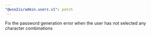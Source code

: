 ```yaml
---
"@wso2is/admin.users.v1": patch
---
```


Fix the password generation error when the user has not selected any character combinations
